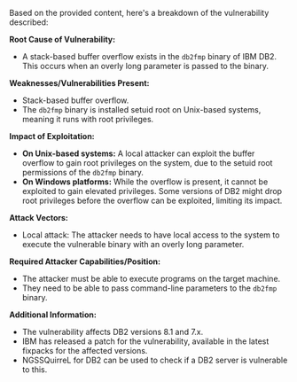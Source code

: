 Based on the provided content, here's a breakdown of the vulnerability described:

**Root Cause of Vulnerability:**
- A stack-based buffer overflow exists in the `db2fmp` binary of IBM DB2. This occurs when an overly long parameter is passed to the binary.

**Weaknesses/Vulnerabilities Present:**
- Stack-based buffer overflow.
- The `db2fmp` binary is installed setuid root on Unix-based systems, meaning it runs with root privileges.

**Impact of Exploitation:**
- **On Unix-based systems:** A local attacker can exploit the buffer overflow to gain root privileges on the system, due to the setuid root permissions of the `db2fmp` binary.
- **On Windows platforms:** While the overflow is present, it cannot be exploited to gain elevated privileges. Some versions of DB2 might drop root privileges before the overflow can be exploited, limiting its impact.

**Attack Vectors:**
- Local attack: The attacker needs to have local access to the system to execute the vulnerable binary with an overly long parameter.

**Required Attacker Capabilities/Position:**
- The attacker must be able to execute programs on the target machine.
- They need to be able to pass command-line parameters to the `db2fmp` binary.

**Additional Information:**
- The vulnerability affects DB2 versions 8.1 and 7.x.
- IBM has released a patch for the vulnerability, available in the latest fixpacks for the affected versions.
- NGSSQuirreL for DB2 can be used to check if a DB2 server is vulnerable to this.